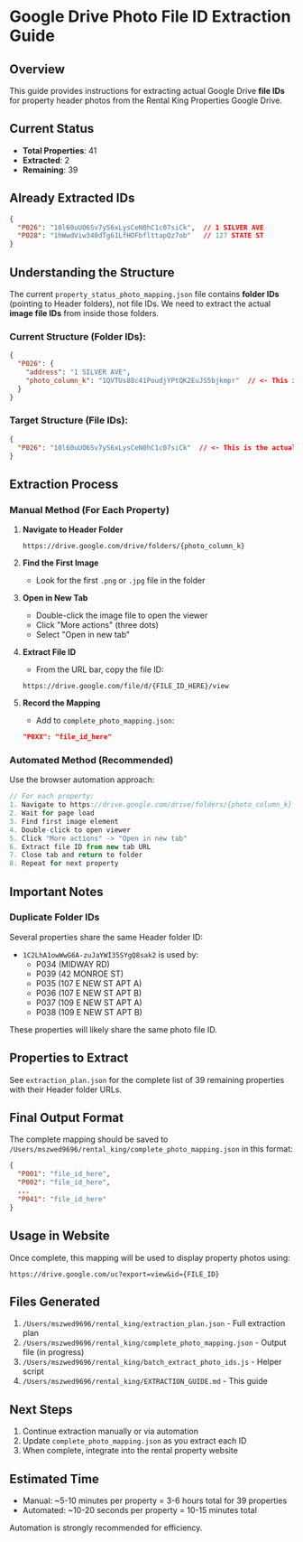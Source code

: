 # Google Drive Photo File ID Extraction Guide

## Overview
This guide provides instructions for extracting actual Google Drive **file IDs** for property header photos from the Rental King Properties Google Drive.

## Current Status
- **Total Properties**: 41
- **Extracted**: 2
- **Remaining**: 39

## Already Extracted IDs

```json
{
  "P026": "10l60uUO6Sv7yS6xLysCeN0hC1c07siCk",  // 1 SILVER AVE
  "P028": "1hWwdViw340dTg61LfHOFbflttapQz7ob"   // 127 STATE ST
}
```

## Understanding the Structure

The current `property_status_photo_mapping.json` file contains **folder IDs** (pointing to Header folders), not file IDs. We need to extract the actual **image file IDs** from inside those folders.

### Current Structure (Folder IDs):
```json
{
  "P026": {
    "address": "1 SILVER AVE",
    "photo_column_k": "1QVTUs88c41PoudjYPtQK2EuJS5bjkmpr"  // <- This is a FOLDER ID
  }
}
```

### Target Structure (File IDs):
```json
{
  "P026": "10l60uUO6Sv7yS6xLysCeN0hC1c07siCk"  // <- This is the actual IMAGE FILE ID
}
```

## Extraction Process

### Manual Method (For Each Property)

1. **Navigate to Header Folder**
   ```
   https://drive.google.com/drive/folders/{photo_column_k}
   ```

2. **Find the First Image**
   - Look for the first `.png` or `.jpg` file in the folder

3. **Open in New Tab**
   - Double-click the image file to open the viewer
   - Click "More actions" (three dots)
   - Select "Open in new tab"

4. **Extract File ID**
   - From the URL bar, copy the file ID:
   ```
   https://drive.google.com/file/d/{FILE_ID_HERE}/view
   ```

5. **Record the Mapping**
   - Add to `complete_photo_mapping.json`:
   ```json
   "P0XX": "file_id_here"
   ```

### Automated Method (Recommended)

Use the browser automation approach:

```javascript
// For each property:
1. Navigate to https://drive.google.com/drive/folders/{photo_column_k}
2. Wait for page load
3. Find first image element
4. Double-click to open viewer
5. Click "More actions" -> "Open in new tab"
6. Extract file ID from new tab URL
7. Close tab and return to folder
8. Repeat for next property
```

## Important Notes

### Duplicate Folder IDs
Several properties share the same Header folder ID:
- `1C2LhA1owWwG6A-zuJaYWI35SYgQ8sak2` is used by:
  - P034 (MIDWAY RD)
  - P039 (42 MONROE ST)
  - P035 (107 E NEW ST APT A)
  - P036 (107 E NEW ST APT B)
  - P037 (109 E NEW ST APT A)
  - P038 (109 E NEW ST APT B)

These properties will likely share the same photo file ID.

## Properties to Extract

See `extraction_plan.json` for the complete list of 39 remaining properties with their Header folder URLs.

## Final Output Format

The complete mapping should be saved to `/Users/mszwed9696/rental_king/complete_photo_mapping.json` in this format:

```json
{
  "P001": "file_id_here",
  "P002": "file_id_here",
  ...
  "P041": "file_id_here"
}
```

## Usage in Website

Once complete, this mapping will be used to display property photos using:
```
https://drive.google.com/uc?export=view&id={FILE_ID}
```

## Files Generated

1. `/Users/mszwed9696/rental_king/extraction_plan.json` - Full extraction plan
2. `/Users/mszwed9696/rental_king/complete_photo_mapping.json` - Output file (in progress)
3. `/Users/mszwed9696/rental_king/batch_extract_photo_ids.js` - Helper script
4. `/Users/mszwed9696/rental_king/EXTRACTION_GUIDE.md` - This guide

## Next Steps

1. Continue extraction manually or via automation
2. Update `complete_photo_mapping.json` as you extract each ID
3. When complete, integrate into the rental property website

## Estimated Time

- Manual: ~5-10 minutes per property = 3-6 hours total for 39 properties
- Automated: ~10-20 seconds per property = 10-15 minutes total

Automation is strongly recommended for efficiency.
